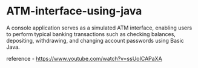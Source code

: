 # ATM-interface-using-java

A console application serves as a simulated ATM interface, enabling users to perform typical banking transactions such as checking balances, depositing, withdrawing, and changing account passwords using Basic Java.

reference - https://www.youtube.com/watch?v=ssUoICAPaXA
